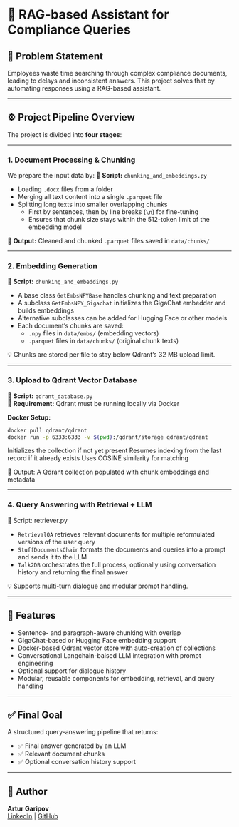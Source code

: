 # 🧠 RAG-based Assistant for Compliance Queries

## 📝 Problem Statement

Employees waste time searching through complex compliance documents, leading to delays and inconsistent answers. This project solves that by automating responses using a RAG-based assistant.

---

## ⚙️ Project Pipeline Overview

The project is divided into **four stages**:

---

### 1. Document Processing & Chunking

We prepare the input data by:
📄 **Script:** `chunking_and_embeddings.py`
- Loading `.docx` files from a folder
- Merging all text content into a single `.parquet` file
- Splitting long texts into smaller overlapping chunks  
  - First by sentences, then by line breaks (`\n`) for fine-tuning  
  - Ensures that chunk size stays within the 512-token limit of the embedding model

📁 **Output:** Cleaned and chunked `.parquet` files saved in `data/chunks/`

---

### 2. Embedding Generation

📄 **Script:** `chunking_and_embeddings.py`
- A base class `GetEmbsNPYBase` handles chunking and text preparation
- A subclass `GetEmbsNPY_Gigachat` initializes the GigaChat embedder and builds embeddings
- Alternative subclasses can be added for Hugging Face or other models
- Each document’s chunks are saved:
  - `.npy` files in `data/embs/` (embedding vectors)
  - `.parquet` files in `data/chunks/` (original chunk texts)

💡 Chunks are stored per file to stay below Qdrant’s 32 MB upload limit.

---

### 3. Upload to Qdrant Vector Database

📄 **Script:** `qdrant_database.py`  
🐳 **Requirement:** Qdrant must be running locally via Docker

**Docker Setup:**
```bash
docker pull qdrant/qdrant
docker run -p 6333:6333 -v $(pwd):/qdrant/storage qdrant/qdrant
```
Initializes the collection if not yet present
Resumes indexing from the last record if it already exists
Uses COSINE similarity for matching

📁 Output: A Qdrant collection populated with chunk embeddings and metadata

---

### 4. Query Answering with Retrieval + LLM
📄 Script: retriever.py
- `RetrievalQA` retrieves relevant documents for multiple reformulated versions of the user query
- `StuffDocumentsChain` formats the documents and queries into a prompt and sends it to the LLM
- `Talk2DB` orchestrates the full process, optionally using conversation history and returning the final answer

💡 Supports multi-turn dialogue and modular prompt handling.

---

## 🚀 Features

- Sentence- and paragraph-aware chunking with overlap  
- GigaChat-based or Hugging Face embedding support  
- Docker-based Qdrant vector store with auto-creation of collections  
- Conversational Langchain-baised LLM integration with prompt engineering  
- Optional support for dialogue history  
- Modular, reusable components for embedding, retrieval, and query handling  

---

## ✅ Final Goal

A structured query-answering pipeline that returns:

- ✅ Final answer generated by an LLM  
- ✅ Relevant document chunks  
- ✅ Optional conversation history support  

---

## 📝 Author

**Artur Garipov**  
[LinkedIn](https://www.linkedin.com/in/artur-garipov-36037a319) | [GitHub](https://github.com/Artur-Gar)
